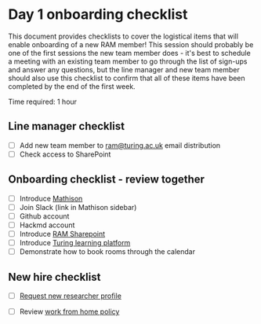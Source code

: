 # Day 1 onboarding checklist

This document provides checklists to cover the logistical items that will enable onboarding of a new RAM member!
This session should probably be one of the first sessions the new team member does - it's best to schedule a meeting with an existing team member to go through the list of sign-ups and answer any questions, but the line manager and new team member should also use this checklist to confirm that all of these items have been completed by the end of the first week.

Time required: 1 hour

## Line manager checklist
- [ ] Add new team member to ram@turing.ac.uk email distribution
- [ ] Check access to SharePoint

## Onboarding checklist - review together
- [ ] Introduce [Mathison](https://mathison.turing.ac.uk)
- [ ] Join Slack (link in Mathison sidebar)
- [ ] Github account
- [ ] Hackmd account
- [ ] Introduce [RAM Sharepoint](https://thealanturininstitute.sharepoint.com/sites/RAM)
- [ ] Introduce [Turing learning platform](https://turing.learnupon.com/dashboard)
- [ ] Demonstrate how to book rooms through the calendar

## New hire checklist
- [ ] [Request new researcher profile](https://turingcomplete.topdesk.net/tas/public/ssp/content/serviceflow?unid=35b8d40067004f9484c9fb06ade41d65)
- [ ] Review [work from home policy](https://mathison.turing.ac.uk/page/2218?SearchId=258433&utm_source=interact&utm_medium=general_search&utm_term=work%20from%20home#!)

